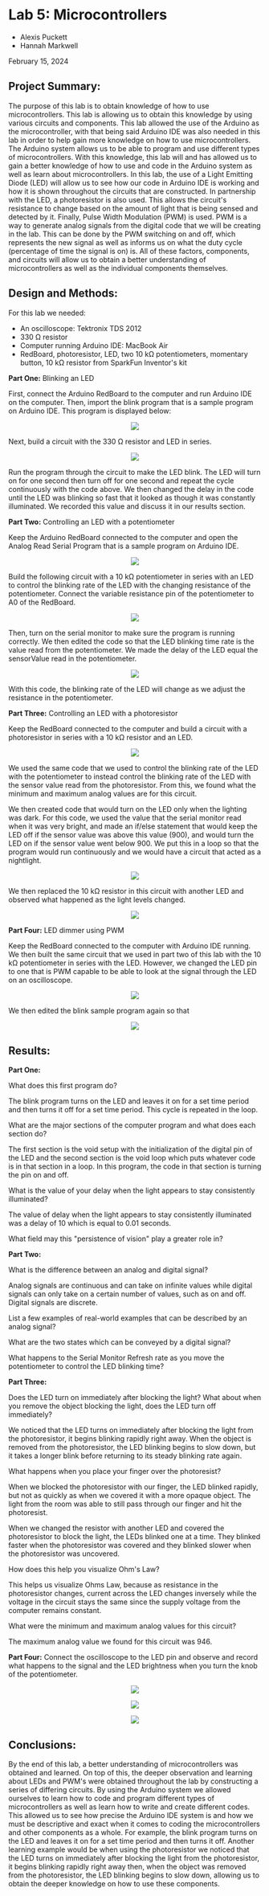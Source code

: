 # Lab 5: Microcontrollers
* Alexis Puckett
* Hannah Markwell


February 15, 2024

## Project Summary:
The purpose of this lab is to obtain knowledge of how to use microcontrollers. This lab is allowing us to obtain this knowledge by using various circuits and components. This lab allowed the use of the Arduino as the microcontroller, with that being said Arduino IDE was also needed in this lab in order to help gain more knowledge on how to use microcontrollers. The Arduino system allows us to be able to program and use different types of microcontrollers. With this knowledge, this lab will and has allowed us to gain a better knowledge of how to use and code in the Arduino system as well as learn about microcontrollers. In this lab, the use of a Light Emitting Diode (LED) will allow us to see how our code in Arduino IDE is working and how it is shown throughout the circuits that are constructed. In partnership with the LED, a photoresistor is also used. This allows the circuit's resistance to change based on the amount of light that is being sensed and detected by it. Finally, Pulse Width Modulation (PWM) is used. PWM is a way to generate analog signals from the digital code that we will be creating in the lab. This can be done by the PWM switching on and off, which represents the new signal as well as informs us on what the duty cycle (percentage of time the signal is on) is. All of these factors, components, and circuits will allow us to obtain a better understanding of microcontrollers as well as the individual components themselves.

 

 
## Design and Methods:

For this lab we needed:
* An oscilloscope: Tektronix TDS 2012
* 330 &Omega; resistor
* Computer running Arduino IDE: MacBook Air
* RedBoard, photoresistor, LED, two 10 k&Omega; potentiometers, momentary button, 10 k&Omega; resistor from SparkFun Inventor's kit

**Part One:** Blinking an LED

First, connect the Arduino RedBoard to the computer and run Arduino IDE on the computer. Then, import the blink program that is a sample program on Arduino IDE. This program is displayed below:

<p align="center">
  <img src="https://github.com/hrma240/Lab-5/blob/main/Screenshot%202024-02-15%20at%2010.59.02%20AM.png">
</p>

Next, build a circuit with the 330 &Omega; resistor and LED in series.

<p align="center">
  <img src="https://github.com/hrma240/Lab-5/blob/main/lab%205%20c%201.png">
</p>

Run the program through the circuit to make the LED blink. The LED will turn on for one second then turn off for one second and repeat the cycle continuously with the code above. We then changed the delay in the code until the LED was blinking so fast that it looked as though it was constantly illuminated. We recorded this value and discuss it in our results section. 

**Part Two:** Controlling an LED with a potentiometer

Keep the Arduino RedBoard connected to the computer and open the Analog Read Serial Program that is a sample program on Arduino IDE.

<p align="center">
  <img src="https://github.com/hrma240/Lab-5/blob/main/Screenshot%202024-02-15%20at%2011.01.42%20AM.png">
</p>

Build the following circuit with a 10 k&Omega; potentiometer in series with an LED to control the blinking rate of the LED with the changing resistance of the potentiometer. Connect the variable resistance pin of the potentiometer to A0 of the RedBoard. 

<p align="center">
  <img src="https://github.com/hrma240/Lab-5/blob/main/lab%205%20c%202%20updated.png">
</p>

Then, turn on the serial monitor to make sure the program is running correctly. We then edited the code so that the LED blinking time rate is the value read from the potentiometer. We made the delay of the LED equal the sensorValue read in the potentiometer.

<p align="center">
  <img src="https://github.com/hrma240/Lab-5/blob/main/Screenshot%202024-02-15%20at%2011.02.46%20AM.png">
</p>

With this code, the blinking rate of the LED will change as we adjust the resistance in the potentiometer. 

**Part Three:** Controlling an LED with a photoresistor

Keep the RedBoard connected to the computer and build a circuit with a photoresistor in series with a 10 k&Omega; resistor and an LED. 

<p align="center">
  <img src="https://github.com/hrma240/Lab-5/blob/main/lab%205%20c%203.png">
</p>

We used the same code that we used to control the blinking rate of the LED with the potentiometer to instead control the blinking rate of the LED with the sensor value read from the photoresistor. From this, we found what the minimum and maximum analog values are for this circuit. 

We then created code that would turn on the LED only when the lighting was dark. For this code, we used the value that the serial monitor read when it was very bright, and made an if/else statement that would keep the LED off if the sensor value was above this value (900), and would turn the LED on if the sensor value went below 900. We put this in a loop so that the program would run continuously and we would have a circuit that acted as a nightlight.

<p align="center">
  <img src="https://github.com/hrma240/Lab-5/blob/main/Screenshot%202024-02-15%20at%2011.04.50%20AM.png">
</p>

We then replaced the 10 k&Omega; resistor in this circuit with another LED and observed what happened as the light levels changed. 

<p align="center">
  <img src="https://github.com/hrma240/Lab-5/blob/main/lab%205%20c%203%20b.png">
</p>

**Part Four:** LED dimmer using PWM 

Keep the RedBoard connected to the computer with Arduino IDE running. We then built the same circuit that we used in part two of this lab with the 10 k&Omega; potentiometer in series with the LED. However, we changed the LED pin to one that is PWM capable to be able to look at the signal through the LED on an oscilloscope. 

<p align="center">
  <img src="https://github.com/hrma240/Lab-5/blob/main/lab%205%20c%204.png">
</p>

We then edited the blink sample program again so that 

<p align="center">
  <img src="https://github.com/hrma240/Lab-5/blob/main/Screenshot%202024-02-15%20at%2011.05.53%20AM.png">
</p>


## Results:

**Part One:** 

What does this first program do? 

The blink program turns on the LED and leaves it on for a set time period and then turns it off for a set time period. This cycle is repeated in the loop.

What are the major sections of the computer program and what does each section do? 


The first section is the void setup with the initialization of the digital pin of the LED and the second section is the void loop which puts whatever code is in that section in a loop. In this program, the code in that section is turning the pin on and off. 

What is the value of your delay when the light appears to stay consistently illuminated? 


The value of delay when the light appears to stay consistently illuminated was a delay of 10 which is equal to 0.01 seconds.

What field may this "persistence of vision" play a greater role in?

**Part Two:** 

What is the difference between an analog and digital signal? 


Analog signals are continuous and can take on infinite values while digital signals can only take on a certain number of values, such as on and off. Digital signals are discrete. 

List a few examples of real-world examples that can be described by an analog signal?

What are the two states which can be conveyed by a digital signal? 

What happens to the Serial Monitor Refresh rate as you move the potentiometer to control the LED blinking time?

**Part Three:** 

Does the LED turn on immediately after blocking the light? What about when you remove the object blocking the light, does the LED turn off immediately? 


We noticed that the LED turns on immediately after blocking the light from the photoresistor, it begins blinking rapidly right away. When the object is removed from the photoresistor, the LED blinking begins to slow down, but it takes a longer blink before returning to its steady blinking rate again. 


What happens when you place your finger over the photoresist? 


When we blocked the photoresistor with our finger, the LED blinked rapidly, but not as quickly as when we covered it with a more opaque object. The light from the room was able to still pass through our finger and hit the photoresist. 


When we changed the resistor with another LED and covered the photoresistor to block the light, the LEDs blinked one at a time. They blinked faster when the photoresistor was covered and they blinked slower when the photoresistor was uncovered. 

How does this help you visualize Ohm's Law? 


This helps us visualize Ohms Law, because as resistance in the photoresistor changes, current across the LED changes inversely while the voltage in the circuit stays the same since the supply voltage from the computer remains constant. 

What were the minimum and maximum analog values for this circuit? 


The maximum analog value we found for this circuit was 946. 

**Part Four:** 
Connect the oscilloscope to the LED pin and observe and record what happens to the signal and the LED brightness when you turn the knob of the potentiometer.

<p align="center">
  <img src="https://github.com/hrma240/Lab-5/blob/main/IMG_7807%20(1).jpg">
</p>
<p align="center">
  <img src="https://github.com/hrma240/Lab-5/blob/main/IMG_7809.jpg">
</p>
<p align="center">
  <img src="https://github.com/hrma240/Lab-5/blob/main/IMG_7813.jpg">
</p>


## Conclusions:
By the end of this lab, a better understanding of microcontrollers was obtained and learned. On top of this, the deeper observation and learning about LEDs and PWM's were obtained throughout the lab by constructing a series of differing circuits. By using the Arduino system we allowed ourselves to learn how to code and program different types of microcontrollers as well as learn how to write and create different codes. This allowed us to see how precise the Arduino IDE system is and how we must be descriptive and exact when it comes to coding the microcontrollers and other components as a whole. For example, the blink program turns on the LED and leaves it on for a set time period and then turns it off. Another learning example would be when using the photoresistor we noticed that the LED turns on immediately after blocking the light from the photoresistor, it begins blinking rapidly right away then, when the object was removed from the photoresistor, the LED blinking begins to slow down, allowing us to obtain the deeper knowledge on how to use these components. 
